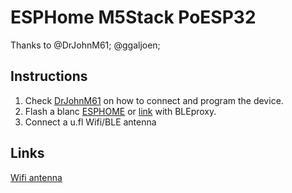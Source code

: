# ESPHome M5Stack PoESP32

Thanks to @DrJohnM61; @ggaljoen;

## Instructions

1. Check [DrJohnM61](https://github.com/DrJohnM61/poesp32-esphome/tree/main) on how to connect and program the device.
2. Flash a blanc [ESPHOME](https://web.esphome.io/) or [link](https://befygo.github.io/PoESP32-M5/) with BLEproxy.
3. Connect a u.fl Wifi/BLE antenna

## Links

[Wifi antenna](https://www.amazon.com.be/-/nl/dp/B09PRD4492?ref=ppx_yo2ov_dt_b_fed_asin_title)
